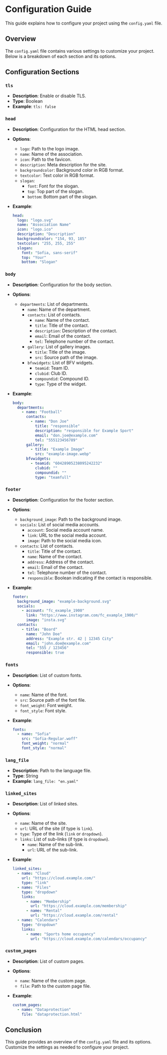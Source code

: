 # Configuration Guide

This guide explains how to configure your project using the `config.yaml` file.

## Overview

The `config.yaml` file contains various settings to customize your project. Below is a breakdown of each section and its options.

## Configuration Sections

### `tls`

- **Description**: Enable or disable TLS.
- **Type**: Boolean
- **Example**: `tls: false`

### `head`

- **Description**: Configuration for the HTML head section.
- **Options**:
  - `logo`: Path to the logo image.
  - `name`: Name of the association.
  - `icon`: Path to the favicon.
  - `description`: Meta description for the site.
  - `backgroundcolor`: Background color in RGB format.
  - `textcolor`: Text color in RGB format.
  - `slogan`:
    - `font`: Font for the slogan.
    - `top`: Top part of the slogan.
    - `bottom`: Bottom part of the slogan.

- **Example**:
  ```yaml
  head:
    logo: "logo.svg"
    name: "Association Name"
    icon: "logo.ico"
    description: "Description"
    backgroundcolor: "154, 93, 185"
    textcolor: "255, 255, 255"
    slogan:
      font: "Sofia, sans-serif"
      top: "Your"
      bottom: "Slogan"
  ```

### `body`

- **Description**: Configuration for the body section.
- **Options**:
  - `departments`: List of departments.
    - `name`: Name of the department.
    - `contacts`: List of contacts.
      - `name`: Name of the contact.
      - `title`: Title of the contact.
      - `description`: Description of the contact.
      - `email`: Email of the contact.
      - `tel`: Telephone number of the contact.
    - `gallery`: List of gallery images.
      - `title`: Title of the image.
      - `src`: Source path of the image.
    - `bfvwidgets`: List of BFV widgets.
      - `teamid`: Team ID.
      - `clubid`: Club ID.
      - `compoundid`: Compound ID.
      - `type`: Type of the widget.

- **Example**:
  ```yaml
  body:
    departments:
      - name: "Football"
        contacts:
          - name: "Don Joe"
            title: "responsible"
            description: "responsible for Example Sport"
            email: "don.joe@example.com"
            tel: "555123456789"
        gallery: 
          - title: "Example Image"
            src: "example-image.webp"
        bfvwidgets: 
          - teamid: "60428905238095242232"
            clubid: ""
            compoundid: ""
            type: "teamfull"
  ```

### `footer`

- **Description**: Configuration for the footer section.
- **Options**:
  - `background_image`: Path to the background image.
  - `socials`: List of social media accounts.
    - `account`: Social media account name.
    - `link`: URL to the social media account.
    - `image`: Path to the social media icon.
  - `contacts`: List of contacts.
    - `title`: Title of the contact.
    - `name`: Name of the contact.
    - `address`: Address of the contact.
    - `email`: Email of the contact.
    - `tel`: Telephone number of the contact.
    - `responsible`: Boolean indicating if the contact is responsible.

- **Example**:
  ```yaml
  footer:
    background_image: "example-background.svg"
    socials:
      - account: "fc_example_1900"
        link: "https://www.instagram.com/fc_example_1900/"
        image: "insta.svg"
    contacts:
      - title: "Board"
        name: "John Doe"
        address: "Example str. 42 | 12345 City"
        email: "john.doe@example.com"
        tel: "555 / 123456"
        responsible: true
  ```

### `fonts`

- **Description**: List of custom fonts.
- **Options**:
  - `name`: Name of the font.
  - `src`: Source path of the font file.
  - `font_weight`: Font weight.
  - `font_style`: Font style.

- **Example**:
  ```yaml
  fonts:
    - name: "Sofia"
      src: "Sofia-Regular.woff"
      font_weight: "normal"
      font_style: "normal"
  ```

### `lang_file`

- **Description**: Path to the language file.
- **Type**: String
- **Example**: `lang_file: "en.yaml"`

### `linked_sites`

- **Description**: List of linked sites.
- **Options**:
  - `name`: Name of the site.
  - `url`: URL of the site (if type is `link`).
  - `type`: Type of the link (`link` or `dropdown`).
  - `links`: List of sub-links (if type is `dropdown`).
    - `name`: Name of the sub-link.
    - `url`: URL of the sub-link.

- **Example**:
  ```yaml
  linked_sites:
    - name: "Cloud"
      url: "https://cloud.example.com/"
      type: "link"
    - name: "Files"
      type: "dropdown"
      links:
        - name: "Membership"
          url: "https://cloud.example.com/membership"
        - name: "Rental"
          url: "https://cloud.example.com/rental"
    - name: "Calendars"
      type: "dropdown"
      links:
        - name: "Sports home occupancy"
          url: "https://cloud.example.com/calendars/occupancy"
  ```

### `custom_pages`

- **Description**: List of custom pages.
- **Options**:
  - `name`: Name of the custom page.
  - `file`: Path to the custom page file.

- **Example**:
  ```yaml
  custom_pages:
    - name: "Dataprotection"
      file: "dataprotection.html"
  ```

## Conclusion

This guide provides an overview of the `config.yaml` file and its options. Customize the settings as needed to configure your project.
